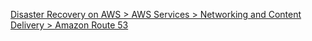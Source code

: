 
[Disaster Recovery on AWS > AWS Services > Networking and Content Delivery > Amazon Route 53](https://disaster-recovery.workshop.aws/en/services/networking/route53.html)

